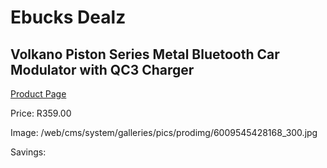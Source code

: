 
# Ebucks Dealz
## Volkano Piston Series Metal Bluetooth Car Modulator with QC3 Charger
[Product Page](https://www.ebucks.com/web/shop/productSelected.do?prodId=625551775&catId=375509364)

Price: R359.00

Image: /web/cms/system/galleries/pics/prodimg/6009545428168_300.jpg

Savings: 


	